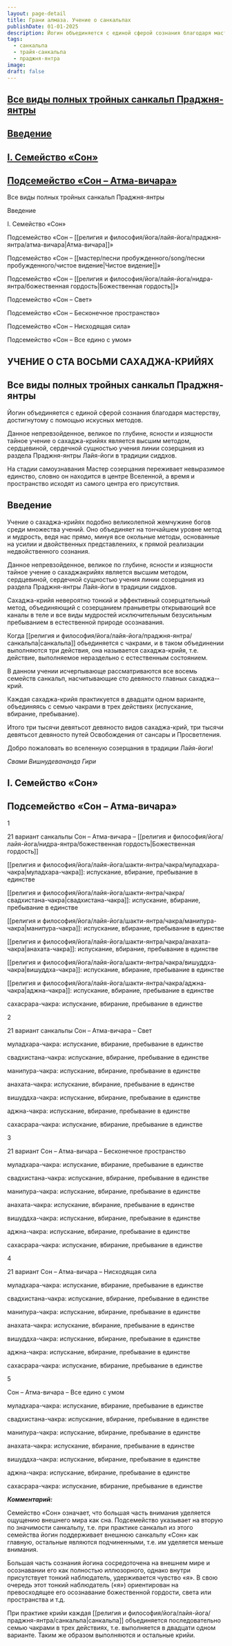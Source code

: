 ```yaml
---
layout: page-detail
title: Грани алмаза. Учение о санкальпах
publishDate: 01-01-2025
description: Йогин объединяется с единой сферой сознания благодаря мастерству, достигнутому с помощью искусных методов. Данное непревзойденное, великое по глубине, ясности и изящности тайное учение о сахаджа­крийях является высшим методом, сердцевиной, сердечной сущностью учения линии созерцания из раздела Праджня­янтры практической адвайты в традиции сиддхов.  На стадии самоузнавания Мастер созерцания переживает невыразимое единство, словно он находится в центре Вселенной, а время и пространство исходят из самого центра его присутствия.
tags:
  - санкальпа
  - трайя-санкальпа
  - праджня-янтра
image: 
draft: false
---
```


## [Все виды полных тройных санкальп Праджня-янтры](#1)

## [Введение](#2)

## [I. Семейство «Сон»](#3)

## [Подсемейство «Сон – Атма-вичара»](#4)

  
 Все виды полных тройных санкальп Праджня-янтры  
  
 Введение   
  
 I. Семейство «Сон»  
  
 Подсемейство «Сон – [[религия и философия/йога/лайя-йога/праджня-янтра/атма-вичара|Атма-вичара]]»  
  
 Подсемейство «Сон – [[мастер/песни пробужденного/song/песни пробужденного/чистое видение|Чистое видение]]»  
  
 Подсемейство «Сон – [[религия и философия/йога/лайя-йога/нидра-янтра/божественная гордость|Божественная гордость]]»  
  
 Подсемейство «Сон – Свет»  
  
 Подсемейство «Сон – Бесконечное пространство»  
  
 Подсемейство «Сон – Нисходящая сила»  
  
 Подсемейство «Сон – Все едино с умом»   
  
## УЧЕНИЕ О СТА ВОСЬМИ САХАДЖА-КРИЙЯХ

## 

## Все виды полных тройных санкальп Праджня-янтры

Йогин объединяется с единой сферой сознания благодаря мастерству, достигнутому с помощью искусных методов. 

Данное непревзойденное, великое по глубине, ясности и изящности тайное учение о сахаджа­-крийях является высшим методом, сердцевиной, сердечной сущностью учения линии созерцания из раздела Праджня-янтры Лайя-йоги в традиции сиддхов. 

На стадии самоузнавания Мастер созерцания переживает невыразимое единство, словно он находится в центре Вселенной, а время и пространство исходят из самого центра его присутствия. 

## 

## Введение

Учение о сахаджа­-крийях подобно великолепной жемчужине богов среди множества учений. Оно объединяет на тончайшем уровне метод и мудрость, ведя нас прямо, минуя все окольные методы, основанные на усилии и двойственных представлениях, к прямой реализации недвойственного сознания. 

Данное непревзойденное, великое по глубине, ясности и изящности тайное учение о сахаджа­крийях является высшим методом, сердцевиной, сердечной сущностью учения линии созерцания из раздела Праджня-янтры Лайя-йоги в традиции сиддхов. 

Сахаджа-крийя невероятно тонкий и эффективный созерцательный метод, объединяющий с созерцанием праны­ветры открывающий все каналы в теле и все виды мудростей исключительным безусильным пребыванием в естественной природе осознавания. 

Когда [[религия и философия/йога/лайя-йога/праджня-янтра/санкальпа|санкальпа]] обьединяется с чакрами, и в таком объединении выполняются три действия, она называется сахаджа-­крийя, т.е. действие, выполняемое нераздельно с естественным состоянием. 

В данном учении исчерпывающе рассматриваются все восемь семейств санкальп, насчитывающие сто девяносто главных сахаджа-­крий. 

Каждая сахаджа-­крийя практикуется в двадцати одном варианте, объединяясь с семью чакрами в трех действиях (испускание, вбирание, пребывание). 

Итого три тысячи девятьсот девяносто видов сахаджа-­крий, три тысячи девятьсот девяносто путей Освобождения от сансары и Просветления. 

Добро пожаловать во вселенную созерцания в традиции Лайя-йоги! 

_Свами Вишнудевананда Гири_ 

## 

## I. Семейство «Сон»

## 

## Подсемейство «Сон – Атма-вичара»

1 

21 вариант санкальпы Сон – Атма-вичара – [[религия и философия/йога/лайя-йога/нидра-янтра/божественная гордость|Божественная гордость]] 

[[религия и философия/йога/лайя-йога/шакти-янтра/чакра/муладхара-чакра|муладхара-чакра]]: испускание, вбирание, пребывание в единстве 

[[религия и философия/йога/лайя-йога/шакти-янтра/чакра/свадхистана-чакра|свадхистана-чакра]]: испускание, вбирание, пребывание в единстве 

[[религия и философия/йога/лайя-йога/шакти-янтра/чакра/манипура-чакра|манипура-чакра]]: испускание, вбирание, пребывание в единстве 

[[религия и философия/йога/лайя-йога/шакти-янтра/чакра/анахата-чакра|анахата-чакра]]: испускание, вбирание, пребывание в единстве 

[[религия и философия/йога/лайя-йога/шакти-янтра/чакра/вишуддха-чакра|вишуддха-чакра]]: испускание, вбирание, пребывание в единстве 

[[религия и философия/йога/лайя-йога/шакти-янтра/чакра/аджна-чакра|аджна-чакра]]: испускание, вбирание, пребывание в единстве 

сахасрара-чакра: испускание, вбирание, пребывание в единстве 

2 

21 вариант санкальпы Сон – Атма-вичара – Свет 

муладхара-чакра: испускание, вбирание, пребывание в единстве 

свадхистана-чакра: испускание, вбирание, пребывание в единстве 

манипура-чакра: испускание, вбирание, пребывание в единстве 

анахата-чакра: испускание, вбирание, пребывание в единстве 

вишуддха-чакра: испускание, вбирание, пребывание в единстве 

аджна-чакра: испускание, вбирание, пребывание в единстве 

сахасрара-чакра: испускание, вбирание, пребывание в единстве 

3 

21 вариант Сон – Атма-вичара – Бесконечное пространство 

муладхара-чакра: испускание, вбирание, пребывание в единстве 

свадхистана-чакра: испускание, вбирание, пребывание в единстве 

манипура-чакра: испускание, вбирание, пребывание в единстве 

анахата-чакра: испускание, вбирание, пребывание в единстве 

вишуддха-чакра: испускание, вбирание, пребывание в единстве 

аджна-чакра: испускание, вбирание, пребывание в единстве 

сахасрара-чакра: испускание, вбирание, пребывание в единстве 

4 

21 вариант Сон – Атма-вичара – Нисходящая сила 

муладхара-чакра: испускание, вбирание, пребывание в единстве 

свадхистана-чакра: испускание, вбирание, пребывание в единстве 

манипура-чакра: испускание, вбирание, пребывание в единстве 

анахата-чакра: испускание, вбирание, пребывание в единстве 

вишуддха-чакра: испускание, вбирание, пребывание в единстве 

аджна-чакра: испускание, вбирание, пребывание в единстве 

сахасрара-чакра: испускание, вбирание, пребывание в единстве 

5 

Сон – Атма-вичара – Все едино с умом 

муладхара-чакра: испускание, вбирание, пребывание в единстве 

свадхистана-чакра: испускание, вбирание, пребывание в единстве 

манипура-чакра: испускание, вбирание, пребывание в единстве 

анахата-чакра: испускание, вбирание, пребывание в единстве 

вишуддха-чакра: испускание, вбирание, пребывание в единстве 

аджна-чакра: испускание, вбирание, пребывание в единстве 

сахасрара-чакра: испускание, вбирание, пребывание в единстве 

**_Комментарий:_** 

Семейство «Сон» означает, что большая часть внимания уделяется ощущению внешнего мира как сна. Подсемейство указывает на вторую по значимости санкальпу, т.е. при практике санкальп из этого семейства йогин поддерживает внешнюю санкальпу «Сон» как главную, остальные являются подчиненными, т.е. им уделяется меньше внимания. 

Большая часть сознания йогина сосредоточена на внешнем мире и осознавании его как полностью иллюзорного, однако внутри присутствует тонкий наблюдатель, удерживается чувство «я». В свою очередь этот тонкий наблюдатель («я») ориентирован на превосходящее его осознавание божественной гордости, света или пространства и т.д. 

При практике крийи каждая [[религия и философия/йога/лайя-йога/праджня-янтра/санкальпа|санкальпа]] объединяется последовательно семью чакрами в трех действиях, т.е. выполняется в двадцати одном варианте. Таким же образом выполняются и остальные крийи. 
